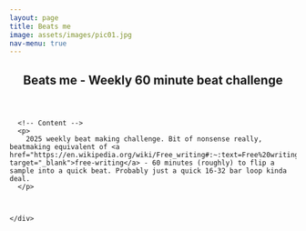 ```yaml
---
layout: page
title: Beats me
image: assets/images/pic01.jpg
nav-menu: true
---
```


<!-- Main -->
<div id="main" class="alt">
  <section id="one">
  	<div class="inner">
  		<header class="major">
  			<h1>Beats me - Weekly 60 minute beat challenge</h1>
  		</header>

      <!-- Content -->
      <p>
        2025 weekly beat making challenge. Bit of nonsense really, beatmaking equivalent of <a href="https://en.wikipedia.org/wiki/Free_writing#:~:text=Free%20writing%20is%20traditionally%20regarded,prompt%20provided%20by%20a%20teacher" target="_blank">free-writing</a> - 60 minutes (roughly) to flip a sample into a quick beat. Probably just a quick 16-32 bar loop kinda deal.
      </p>



    </div>
  </section>
</div>
